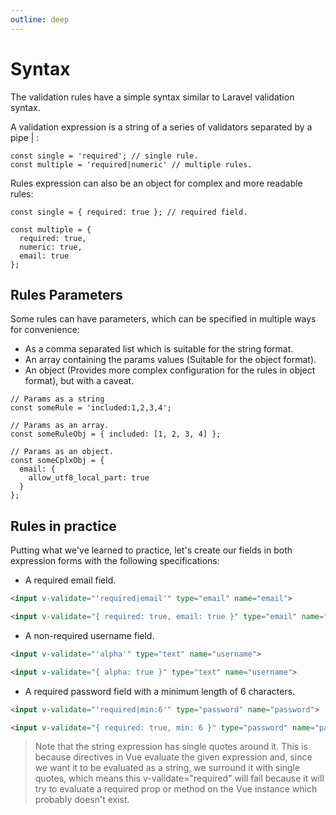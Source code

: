 ```yaml
---
outline: deep
---
```


# Syntax

The validation rules have a simple syntax similar to Laravel validation syntax.

A validation expression is a string of a series of validators separated by a pipe | :
```js-vue
const single = 'required'; // single rule.
const multiple = 'required|numeric' // multiple rules.
```

Rules expression can also be an object for complex and more readable rules:

```js-vue
const single = { required: true }; // required field.

const multiple = {
  required: true,
  numeric: true,
  email: true
};
```

## Rules Parameters

Some rules can have parameters, which can be specified in multiple ways for convenience:

* As a comma separated list which is suitable for the string format.
* An array containing the params values (Suitable for the object format).
* An object (Provides more complex configuration for the rules in object format), but with a caveat.

```js-vue
// Params as a string
const someRule = 'included:1,2,3,4';

// Params as an array.
const someRuleObj = { included: [1, 2, 3, 4] };

// Params as an object.
const someCplxObj = {
  email: {
    allow_utf8_local_part: true
  }
};
```

## Rules in practice
Putting what we've learned to practice, let's create our fields in both expression forms with the following specifications:

* A required email field.
```html
<input v-validate="'required|email'" type="email" name="email">

<input v-validate="{ required: true, email: true }" type="email" name="email">
```

* A non-required username field.
```html
<input v-validate="'alpha'" type="text" name="username">

<input v-validate="{ alpha: true }" type="text" name="username">
```

* A required password field with a minimum length of 6 characters.
```html
<input v-validate="'required|min:6'" type="password" name="password">

<input v-validate="{ required: true, min: 6 }" type="password" name="password">
```

> Note that the string expression has single quotes around it. This is because directives in Vue evaluate the given expression and, since we want it to be evaluated as a string, we surround it with single quotes, which means this v-validate="required" will fail because it will try to evaluate a required prop or method on the Vue instance which probably doesn't exist.
